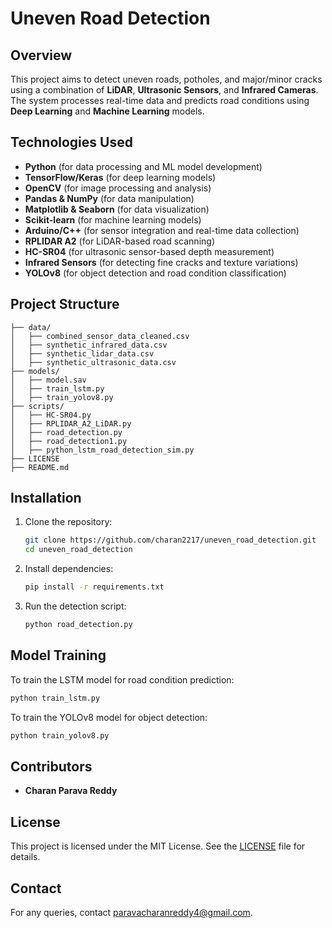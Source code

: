 # Uneven Road Detection

## Overview
This project aims to detect uneven roads, potholes, and major/minor cracks using a combination of **LiDAR**, **Ultrasonic Sensors**, and **Infrared Cameras**. The system processes real-time data and predicts road conditions using **Deep Learning** and **Machine Learning** models.

## Technologies Used
- **Python** (for data processing and ML model development)
- **TensorFlow/Keras** (for deep learning models)
- **OpenCV** (for image processing and analysis)
- **Pandas & NumPy** (for data manipulation)
- **Matplotlib & Seaborn** (for data visualization)
- **Scikit-learn** (for machine learning models)
- **Arduino/C++** (for sensor integration and real-time data collection)
- **RPLIDAR A2** (for LiDAR-based road scanning)
- **HC-SR04** (for ultrasonic sensor-based depth measurement)
- **Infrared Sensors** (for detecting fine cracks and texture variations)
- **YOLOv8** (for object detection and road condition classification)

## Project Structure
```
├── data/
│   ├── combined_sensor_data_cleaned.csv
│   ├── synthetic_infrared_data.csv
│   ├── synthetic_lidar_data.csv
│   ├── synthetic_ultrasonic_data.csv
├── models/
│   ├── model.sav
│   ├── train_lstm.py
│   ├── train_yolov8.py
├── scripts/
│   ├── HC-SR04.py
│   ├── RPLIDAR_A2_LiDAR.py
│   ├── road_detection.py
│   ├── road_detection1.py
│   ├── python_lstm_road_detection_sim.py
├── LICENSE
├── README.md
```

## Installation
1. Clone the repository:
   ```bash
   git clone https://github.com/charan2217/uneven_road_detection.git
   cd uneven_road_detection
   ```
2. Install dependencies:
   ```bash
   pip install -r requirements.txt
   ```
3. Run the detection script:
   ```bash
   python road_detection.py
   ```

## Model Training
To train the LSTM model for road condition prediction:
```bash
python train_lstm.py
```

To train the YOLOv8 model for object detection:
```bash
python train_yolov8.py
```

## Contributors
- **Charan Parava Reddy**

## License
This project is licensed under the MIT License. See the [LICENSE](LICENSE) file for details.

## Contact
For any queries, contact [paravacharanreddy4@gmail.com](mailto:paravacharanreddy4@gmail.com).
